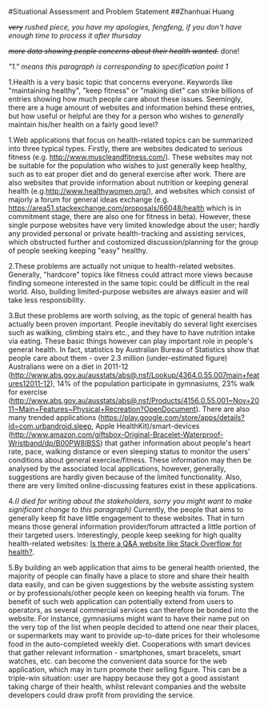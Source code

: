 #Situational Assessment and Problem Statement
##Zhanhuai  Huang

*~~very~~ rushed piece, you have my apologies, fengfeng, if you don't have enough time to process it after thursday*

~~*more data showing people concerns about their health wanted.*~~ done!

*"1." means this paragraph is corresponding to specification point 1*

1.Health is a very basic topic that concerns everyone. Keywords like "maintaining healthy", "keep fitness" or "making diet" can strike billions of entries showing how much people care about these issues. Seemingly, there are a huge amount of websites and information behind these entries, but how useful or helpful are they for a person who wishes to *generally* maintain his/her health on a fairly good level?

1.Web applications that focus on health-related topics can be summarized into three typical types. Firstly, there are websites dedicated to serious fitness (e.g. <http://www.muscleandfitness.com/>). These websites may not be suitable for the population who wishes to just generally keep healthy, such as to eat proper diet and do general exercise after work. There are also websites that provide information about nutrition or keeping general health (e.g.<http://www.healthywomen.org/>), and websites which consist of majorly a forum for general ideas exchange (e.g. <https://area51.stackexchange.com/proposals/66048/health> which is in commitment stage, there are also one for fitness in beta). However, these single purpose websites have very limited knowledge about the user; hardly any provided personal or private health-tracking and assisting services, which obstructed further and costomized discussion/planning for the group of people seeking keeping "easy" healthy.

2.These problems are actually not unique to health-related websites. Generally, "hardcore" topics like fitness could attract more views because finding someone interested in the same topic could be difficult in the real world. Also, building limited-purpose websites are always easier and will take less responsibility.

3.But these problems are worth solving, as the topic of general health has actually been proven important. People inevitably do several light exercises such as walking, climbing stairs etc., and they have to have nutrition intake via eating. These basic things however can play important role in people's general health. In fact, statistics by Australian Bureau of Statistics show that people care about them - over 2.3 million (under-estimated figure) Australians were on a diet in 2011-12 (<http://www.abs.gov.au/ausstats/abs@.nsf/Lookup/4364.0.55.007main+features12011-12>), 14% of the population participate in gymnasiums, 23% walk for exercise (<http://www.abs.gov.au/ausstats/abs@.nsf/Products/4156.0.55.001~Nov+2011~Main+Features~Physical+Recreation?OpenDocument>). There are also many trended applications (<https://play.google.com/store/apps/details?id=com.urbandroid.sleep>, Apple HealthKit)/smart-devices (<http://www.amazon.com/giftsbox-Original-Bracelet-Waterproof-Wristband/dp/B00PW8IBSS>) that gather information about people's heart rate, pace, walking distance or even sleeping status to monitor the users' conditions about general exercise/fitness. These information may then be analysed by the associated local applications, however, generally, suggestions are hardly given because of the limited functionality. Also, there are very limited online-discussing features exist in these applications.

4.*(I died for writing about the stakeholders, sorry you might want to make significant change to this paragraph)* 
Currently, the people that aims to generally keep fit have little engagement to these websites. That in turn means those general information provider/forum attracted a little portion of their targeted users. Interestingly, people keep seeking for high quality health-related websites: [Is there a Q&A website like Stack Overflow for health?](<https://www.quora.com/Is-there-a-Q-A-website-like-Stack-Overflow-for-health>). 

5.By building an web application that aims to be general health oriented, the majority of people can finally have a place to store and share their health data easily, and can be given suggestions by the website assisting system or by professionals/other people keen on keeping health via forum. The benefit of such web application can potentially extend from users to operators, as several commercial services can therefore be bonded into the website. For instance, gymnasiums might want to have their name put on the very top of the list when people decided to attend one near their places, or supermarkets may want to provide up-to-date prices for their wholesome food in the auto-completed weekly diet. Cooperations with smart devices that gather relevant information - smartphones, smart bracelets, smart watches, etc. can become the convenient data source for the web application, which may in turn promote their selling figure. This can be a triple-win situation: user are happy because they got a good assistant taking charge of their health, whilst relevant companies and the website developers could draw profit from providing the service.